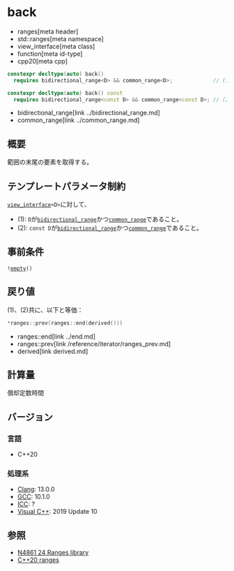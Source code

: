 # back
* ranges[meta header]
* std::ranges[meta namespace]
* view_interface[meta class]
* function[meta id-type]
* cpp20[meta cpp]

```cpp
constexpr decltype(auto) back()
  requires bidirectional_range<D> && common_range<D>;             // (1)

constexpr decltype(auto) back() const
  requires bidirectional_range<const D> && common_range<const D>; // (2)
```
* bidirectional_range[link ../bidirectional_range.md]
* common_range[link ../common_range.md]

## 概要
範囲の末尾の要素を取得する。

## テンプレートパラメータ制約
[`view_interface`](../view_interface.md)`<D>`に対して、

- (1): `D`が[`bidirectional_range`](../bidirectional_range.md)かつ[`common_range`](../common_range.md)であること。
- (2): `const D`が[`bidirectional_range`](../bidirectional_range.md)かつ[`common_range`](../common_range.md)であること。

## 事前条件
`!`[`empty`](empty.md)`()`

## 戻り値
(1)、(2)共に、以下と等価：

```cpp
*ranges::prev(ranges::end(derived()))
```
* ranges::end[link ../end.md]
* ranges::prev[link /reference/iterator/ranges_prev.md]
* derived[link derived.md]

## 計算量
償却定数時間

## バージョン
### 言語
- C++20

### 処理系
- [Clang](/implementation.md#clang): 13.0.0
- [GCC](/implementation.md#gcc): 10.1.0
- [ICC](/implementation.md#icc): ?
- [Visual C++](/implementation.md#visual_cpp): 2019 Update 10

## 参照
- [N4861 24 Ranges library](https://timsong-cpp.github.io/cppwp/n4861/ranges)
- [C++20 ranges](https://techbookfest.org/product/5134506308665344)
